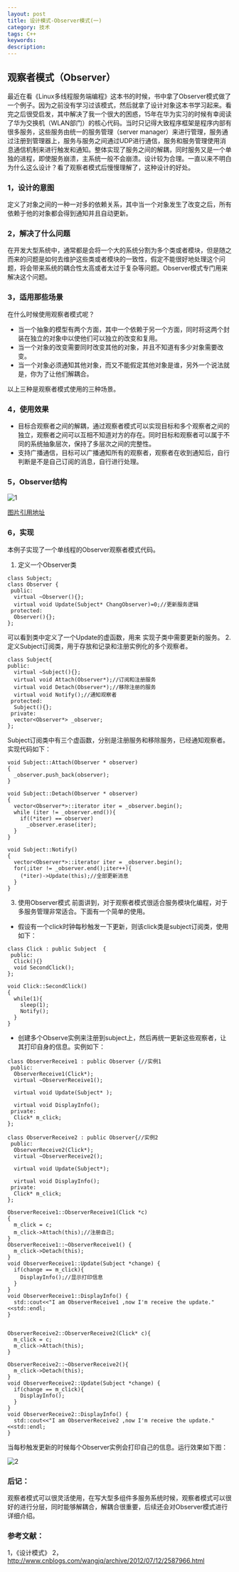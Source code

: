 ```yaml
---
layout: post
title: 设计模式-Observer模式(一)
category: 技术
tags: C++
keywords: 
description: 
---
```

## 观察者模式（Observer）
最近在看《Linux多线程服务端编程》这本书的时候，书中拿了Observer模式做了一个例子。因为之前没有学习过该模式，然后就拿了设计对象这本书学习起来。看完之后很受启发，其中解决了我一个很大的困惑，15年在华为实习的时候有幸阅读了华为交换机（WLAN部门）的核心代码。当时只记得大致程序框架是程序内部有很多服务，这些服务由统一的服务管理（server manager）来进行管理，服务通过注册到管理器上，服务与服务之间通过UDP进行通信，服务和服务管理使用消息通信机制来进行触发和通知。整体实现了服务之间的解耦，同时服务又是一个单独的进程，即使服务崩溃，主系统一般不会崩溃。设计较为合理。一直以来不明白为什么这么设计？看了观察者模式后慢慢理解了，这种设计的好处。

### 1，设计的意图
定义了对象之间的一种一对多的依赖关系，其中当一个对象发生了改变之后，所有依赖于他的对象都会得到通知并且自动更新。
### 2，解决了什么问题
在开发大型系统中，通常都是会将一个大的系统分割为多个类或者模块，但是随之而来的问题是如何去维护这些类或者模块的一致性，假定不能很好地处理这个问题，将会带来系统的耦合性太高或者太过于复杂等问题。Observer模式专门用来解决这个问题。
### 3，适用那些场景
在什么时候使用观察者模式呢？  

- 当一个抽象的模型有两个方面，其中一个依赖于另一个方面，同时将这两个封装在独立的对象中以使他们可以独立的改变和复用。
- 当一个对象的改变需要同时改变其他的对象，并且不知道有多少对象需要改变。
- 当一个对象必须通知其他对象，而又不能假定其他对象是谁，另外一个说法就是，你为了让他们解耦合。  

以上三种是观察者模式使用的三种场景。

### 4，使用效果
- 目标合观察者之间的解耦，通过观察者模式可以实现目标和多个观察者之间的独立，观察者之间可以互相不知道对方的存在。同时目标和观察者可以属于不同的系统抽象层次，保持了多层次之间的完整性。
- 支持广播通信，目标可以广播通知所有的观察者，观察者在收到通知后，自行判断是不是自己订阅的消息，自行进行处理。

### 5，Observer结构

![1](http://p06g9mpb2.bkt.clouddn.com/18-6-23/19251996.jpg)

[图片引用地址](http://www.cnblogs.com/wangjq/archive/2012/07/12/2587966.html)

### 6，实现

本例子实现了一个单线程的Observer观察者模式代码。

1.  定义一个Observer类

```
class Subject;
class Observer {
 public:
  virtual ~Observer(){};
  virtual void Update(Subject* ChangObserver)=0;//更新服务逻辑
 protected:
  Observer(){};
};
```
可以看到类中定义了一个Update的虚函数，用来
实现子类中需要更新的服务。
2. 定义Subject订阅类，用于存放和记录和注册实例化的多个观察者。

```
class Subject{
public:
  virtual ~Subject(){};
  virtual void Attach(Observer*);//订阅和注册服务
  virtual void Detach(Observer*);//移除注册的服务
  virtual void Notify();//通知观察者
 protected:
  Subject(){};
 private:
  vector<Observer*> _observer;
};
```
Subject订阅类中有三个虚函数，分别是注册服务和移除服务，已经通知观察者。实现代码如下：

```
void Subject::Attach(Observer * observer)
{
  _observer.push_back(observer);
}

void Subject::Detach(Observer * observer)
{
  vector<Observer*>::iterator iter = _observer.begin();
  while (iter != _observer.end()){
    if((*iter) == observer)
      _observer.erase(iter);
  }
}

void Subject::Notify()
{
  vector<Observer*>::iterator iter = _observer.begin();
  for(;iter != _observer.end();iter++){
    (*iter)->Update(this);//全部更新消息
  }
}
```
3. 使用Observer模式
前面讲到，对于观察者模式很适合服务模块化编程，对于多服务管理非常适合。下面有一个简单的使用。
- 假设有一个click时钟每秒触发一下更新，则该click类是subject订阅类，使用如下：

```
class Click : public Subject  {
 public:
  Click(){}
  void SecondClick();
};

void Click::SecondClick()
{
  while(1){
    sleep(1);
    Notify();
  }
}
```
- 创建多个Observe实例来注册到subject上，然后再统一更新这些观察者，让其打印自身的信息。实例如下：

```
class ObserverReceive1 : public Observer {//实例1
 public:
  ObserverReceive1(Click*);
  virtual ~ObserverReceive1();

  virtual void Update(Subject* );

  virtual void DisplayInfo();
 private:
  Click* m_click;
};

class ObserverReceive2 : public Observer{//实例2
 public:
  ObserverReceive2(Click*);
  virtual ~ObserverReceive2();

  virtual void Update(Subject*);

  virtual void DisplayInfo();
 private:
  Click* m_click;
};

ObserverReceive1::ObserverReceive1(Click *c)
{
  m_click = c;
  m_click->Attach(this);//注册自己;
}
ObserverReceive1::~ObserverReceive1() {
  m_click->Detach(this);
}
void ObserverReceive1::Update(Subject *change) {
  if(change == m_click){
    DisplayInfo();//显示打印信息
  }
}
void ObserverReceive1::DisplayInfo() {
  std::cout<<"I am ObserverReceive1 ,now I'm receive the update."<<std::endl;
}


ObserverReceive2::ObserverReceive2(Click* c){
  m_click = c;
  m_click->Attach(this);
}

ObserverReceive2::~ObserverReceive2(){
  m_click->Detach(this);
}
void ObserverReceive2::Update(Subject *change) {
  if(change == m_click){
    DisplayInfo();
  }
}
void ObserverReceive2::DisplayInfo() {
  std::cout<<"I am ObserverReceive2 ,now I'm receive the update."<<std::endl;
}
```
当每秒触发更新的时候每个Observer实例会打印自己的信息。运行效果如下图：

![2](http://p06g9mpb2.bkt.clouddn.com/18-6-23/16371670.jpg)

### 后记：
观察者模式可以很灵活使用，在写大型多组件多服务系统时候，观察者模式可以很好的进行分层，同时能够解耦合，解耦合很重要，后续还会对Observer模式进行详细介绍。

### 参考文献：

1，《设计模式》
2，http://www.cnblogs.com/wangjq/archive/2012/07/12/2587966.html